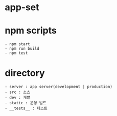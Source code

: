 # app-set

# npm scripts

    - npm start
    - npm run build
    - npm test

# directory

    - server : app server(development | production)
    - src : 소스
    - dev : 개발
    - static : 운영 빌드
    - __tests__ : 테스트
